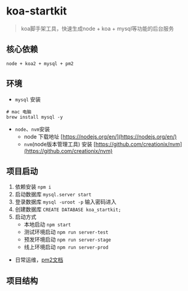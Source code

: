 # koa-startkit

> koa脚手架工具，快速生成node + koa + mysql等功能的后台服务

## 核心依赖
```
node + koa2 + mysql + pm2
```

## 环境

- `mysql` 安装
```shell
# mac 电脑
brew install mysql -y
```

- `node`、`nvm`安装
  - node 下载地址 [https://nodejs.org/en/](https://nodejs.org/en/)
  - `nvm`(node版本管理工具) 安装 [https://github.com/creationix/nvm](https://github.com/creationix/nvm)


## 项目启动
 
1. 依赖安装 `npm i`
2. 启动数据库 `mysql.server start`
3. 登录数据库 `mysql -uroot -p` 输入密码进入
4. 创建数据库 `CREATE DATABASE koa_startkit;`
5. 启动方式
   - 本地启动 `npm start`
   - 测试环境启动 `npm run server-test`
   - 预发环境启动 `npm run server-stage`
   - 线上环境启动 `npm run server-prod`

- 日常运维，[pm2文档](https://github.com/creationix/nvm)

## 项目结构
